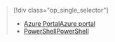 > [!div class="op_single_selector"]
> * [<span data-ttu-id="7ebf6-101">Azure Portal</span><span class="sxs-lookup"><span data-stu-id="7ebf6-101">Azure portal</span></span>](../articles/devtest-lab/devtest-lab-create-template.md)
> * [<span data-ttu-id="7ebf6-102">PowerShell</span><span class="sxs-lookup"><span data-stu-id="7ebf6-102">PowerShell</span></span>](../articles/devtest-lab/devtest-lab-create-custom-image-from-vhd-using-powershell.md)
